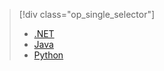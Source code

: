 > [!div class="op_single_selector"]
> * [.NET](../articles/storage/storage-dotnet-how-to-use-files.md)
> * [Java](../articles/storage/storage-java-how-to-use-file-storage.md)
> * [Python](../articles/storage/storage-python-how-to-use-file-storage.md)
> 
> 

